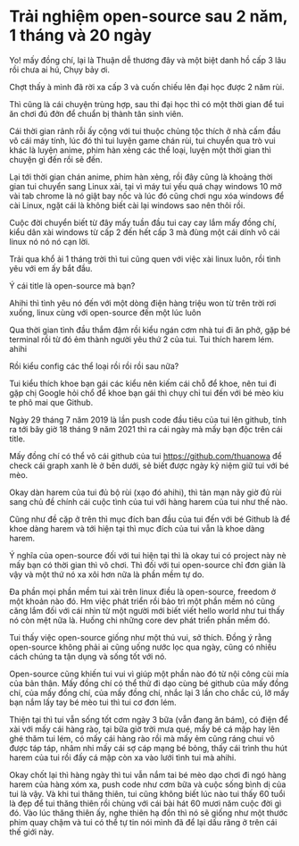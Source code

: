 # Trải nghiệm open-source sau 2 năm, 1 tháng và 20 ngày

Yo! mấy đồng chí, lại là Thuận dễ thương đây và một biệt danh hồ cấp 3 lâu rồi chưa ai hú, Chụy bảy ơi.

Chợt thấy à mình đã rời xa cấp 3 và cuốn chiếu lên đại học được 2 năm rùi.

Thì cũng là cái chuyện trùng hợp, sau thi đại học thì có một thời gian để tui ăn chơi đú đởn để chuẩn bị thành tân sinh viên.

Cái thời gian rảnh rỗi ấy cộng với tui thuộc chủng tộc thích ở nhà cấm đầu vô cái máy tính, lúc đó thì tui luyện game chán rùi, tui chuyển qua trò vui khác là luyện anime, phim hàn xẻng các thể loại, luyện một thời gian thì chuyện gì đến rồi sẽ đến.

Lại tới thời gian chán anime, phim hàn xẻng, rồi đây cũng là khoảng thời gian tui chuyển sang Linux xài, tại vì máy tui yếu quá chạy windows 10 mở vài tab chrome là nó giật bay nốc và lúc đó cũng chơi ngu xóa windows để cài Linux, ngặt cái là không biết cài lại windows sao nên thôi rồi.

Cuộc đời chuyển biết từ đây mấy tuần đầu tui cay cay lắm mấy đồng chí, kiểu dân xài windows từ cấp 2 đến hết cấp 3 mà đùng một cái dính vô cái linux nó nó nó cạn lời.

Trải qua khổ ải 1 tháng trời thì tui cũng quen với việc xài linux luôn, rồi tình yêu với em ấy bắt đầu.

Ý cái title là open-source mà bạn?

Ahihi thì tình yêu nó đến với một dòng điện hàng triệu won từ trên trời rơi xuống, linux cùng với open-source đến một lúc luôn

Qua thời gian tình đầu thắm đậm rồi kiểu ngán cơm nhà tui đi ăn phở, gặp bé terminal rồi từ đó ẻm thành người yêu thứ 2 của tui. Tui thích harem lém. ahihi

Rồi kiểu config các thể loại rồi rồi rồi sau nữa?

Tui kiểu thích khoe bạn gái các kiểu nên kiếm cái chỗ để khoe, nên tui đi gặp chị Google hỏi chổ để khoe bạn gái thì chụy chỉ tui đến với bé mèo kiu te phô mai que Github.

Ngày 29 tháng 7 năm 2019 là lần push code đầu tiêu của tui lên github, tính ra tới bây giờ 18 tháng 9 năm 2021 thì ra cái ngày mà mấy bạn độc trên cái title.

Mấy đồng chí có thể vô cái github của tui <https://github.com/thuanowa> để check cái graph xanh lè ở bên dưới, sẻ biết được ngày kỷ niệm giữ tui với bé mèo.

Okay dàn harem của tui đủ bộ rùi (xạo đó ahihi), thì tản mạn nãy giờ đủ rùi sang chủ đề chính cái cuộc tình của tui với hàng harem của tui như thế nào.

Cũng như đề cặp ở trên thì mục đích ban đầu của tui đến với bé Github là để khoe dàng harem và tới hiện tại thì mục đích của tui vẫn là khoe dàng harem.

Ý nghĩa của open-source đối với tui hiện tại thì là okay tui có project này nè mấy bạn có thời gian thì vô chơi. Thì đối với tui open-source chỉ đơn giản là vậy và một thứ nó xa xôi hơn nữa là phần mềm tự do.

Đa phần mọi phần mềm tui xài trên linux điều là open-source, freedom ở một khoản nào đó. Hm việc phát triển rồi bảo trì một phần mềm nó cũng căng lắm đối với cái nhìn từ một người mới biết viết hello world như tui thấy nó còn mệt nữa là. Huống chi những core dev phát triển phần mềm đó.

Tui thấy việc open-source giống như một thú vui, sở thích. Đồng ý rằng open-source không phải ai cũng uống nước lọc qua ngày, cũng có nhiều cách chúng ta tận dụng và sống tốt với nó.

Open-source cũng khiến tui vui vì giúp một phần nào đó từ nội công cùi mía của bản thân. Mấy đồng chí có thể thử đi dạo cùng bé github của mấy đồng chí, của mấy đồng chí, của mấy đồng chí, nhắc lại 3 lần cho chắc cú, lỡ mấy bạn nắm lấy tay bé mèo tui thì tui cơ đơn lém.

Thiện tại thì tui vẫn sống tốt cơm ngày 3 bữa (vẫn đang ăn bám), có điện để xài với mấy cái hàng rào, tại bữa giờ trời mưa qué, mấy bé cá mập hay lên ghé thăm tui lém, có mấy cái hàng rào rồi mà mấy ẻm cũng ráng chui vô được táp táp, nhâm nhi mấy cái sợ cáp mạng bé bỏng, thấy cái trình thu hút harem của tui rồi đấy cá mập còn xa vào lưới tình tui mà ahihi.

Okay chốt lại thì hàng ngày thì tui vẫn nắm tai bé mèo dạo chơi đi ngó hàng harem của hàng xóm xa, push code như cơm bữa và cuộc sống bình dị của tui là vậy. Và khi tui thăng thiên, tui cũng không biết lúc nào tui thấy 60 tuổi là đẹp để tui thăng thiên rồi chùng với cái bài hát 60 mươi năm cuộc đời gì đó. Vào lúc thăng thiên ấy, nghe thiên hạ đồn thì nó sẽ giống như một thước phim quay chậm và tui có thể tự tin nói mình đã để lại dấu răng ở trên cái thế giới này.